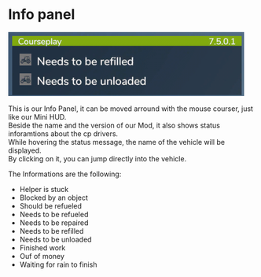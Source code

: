 # Info panel
![Image](../assets/images/infopanel_0_0_480_130.png)
  
This is our Info Panel, it can be moved arround with the mouse courser, just like our Mini HUD.  
Beside the name and the version of our Mod, it also shows status inforamtions about the cp drivers.  
While hovering the status message, the name of the vehicle will be displayed.  
By clicking on it, you can jump directly into the vehicle.  

  
The Informations are the following:  
- Helper is stuck  
- Blocked by an object  
- Should be refueled  
- Needs to be refueled  
- Needs to be repaired  
- Needs to be refilled  
- Needs to be unloaded  
- Finished work  
- Ouf of money  
- Waiting for rain to finish  
